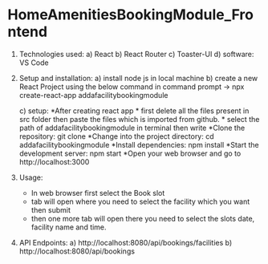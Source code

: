 # HomeAmenitiesBookingModule_Frontend
1) Technologies used:
    a) React
    b) React Router
    c) Toaster-UI
    d) software: VS Code

2) Setup and installation:
    a) install node js in local machine
    b) create a new React Project using the below command in command prompt
        -> npx create-react-app addafacilitybookingmodule

    c) setup: 
        *After creating react app
        * first delete all the files present in src folder then paste the files which is imported from github.
        * select the path of addafacilitybookingmodule in terminal then write
        *Clone the repository: git clone
        *Change into the project directory: cd addafacilitybookingmodule
        *Install dependencies: npm install
        *Start the development server: npm start
        *Open your web browser and go to http://localhost:3000

3) Usage:
    * In web browser first select the Book slot
    * tab will open where you need to select the facility which you want then submit
    * then one more tab will open there you need to select the slots date, facility name and time.

4) API Endpoints:
    a) http://localhost:8080/api/bookings/facilities
    b) http://localhost:8080/api/bookings

